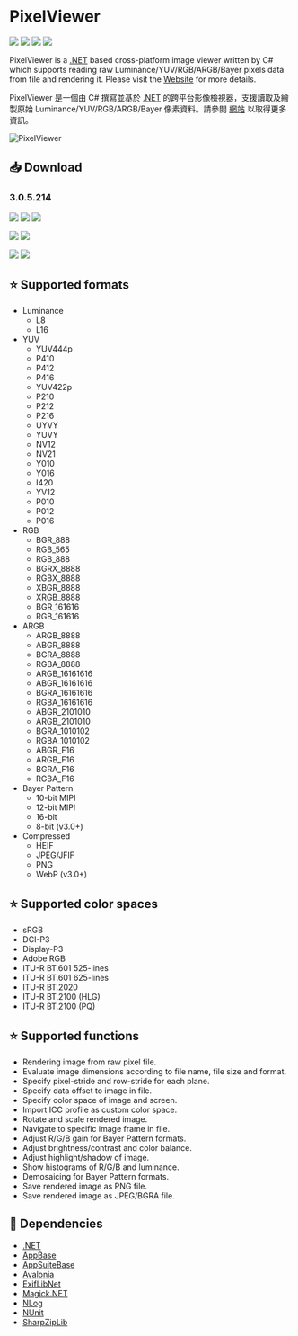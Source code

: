 # PixelViewer 
[![](https://img.shields.io/github/release-date-pre/carina-studio/PixelViewer?style=flat)](https://github.com/carina-studio/PixelViewer/releases/tag/2.7.4.312) ![](https://img.shields.io/github/downloads/carina-studio/PixelViewer/total) [![](https://img.shields.io/github/last-commit/carina-studio/PixelViewer?style=flat)](https://github.com/carina-studio/PixelViewer/commits/master) [![](https://img.shields.io/github/license/carina-studio/PixelViewer?style=flat)](https://github.com/carina-studio/PixelViewer/blob/master/LICENSE.md)

PixelViewer is a [.NET](https://dotnet.microsoft.com/) based cross-platform image viewer written by C# which supports reading raw Luminance/YUV/RGB/ARGB/Bayer pixels data from file and rendering it. Please visit the [Website](https://carinastudio.azurewebsites.net/PixelViewer/) for more details.

PixelViewer 是一個由 C# 撰寫並基於 [.NET](https://dotnet.microsoft.com/) 的跨平台影像檢視器，支援讀取及繪製原始 Luminance/YUV/RGB/ARGB/Bayer 像素資料。請參閱 [網站](https://carinastudio.azurewebsites.net/PixelViewer/) 以取得更多資訊。

<img alt="PixelViewer" src="https://carinastudio.azurewebsites.net/PixelViewer/Banner.png"/>

## 📥 Download

### 3.0.5.214
[![](https://img.shields.io/badge/Windows-x64-blue?style=flat-square&logo=windows&logoColor=fff)](https://github.com/carina-studio/PixelViewer/releases/download/3.0.5.214/PixelViewer-3.0.5.214-win-x64.zip)
[![](https://img.shields.io/badge/Windows-arm64-blue?style=flat-square&logo=windows&logoColor=fff)](https://github.com/carina-studio/PixelViewer/releases/download/3.0.5.214/PixelViewer-3.0.5.214-win-arm64.zip)
[![](https://img.shields.io/badge/Windows-x86-blue?style=flat-square&logo=windows&logoColor=fff)](https://github.com/carina-studio/PixelViewer/releases/download/3.0.5.214/PixelViewer-3.0.5.214-win-x86.zip)

[![](https://img.shields.io/badge/macOS-arm64%20(M1/M2/M3)-blueviolet?style=flat-square&logo=apple&logoColor=fff)](https://github.com/carina-studio/PixelViewer/releases/download/3.0.5.214/PixelViewer-3.0.5.214-osx-arm64.zip)
[![](https://img.shields.io/badge/macOS-x64-blueviolet?style=flat-square&logo=apple&logoColor=fff)](https://github.com/carina-studio/PixelViewer/releases/download/3.0.5.214/PixelViewer-3.0.5.214-osx-x64.zip)

[![](https://img.shields.io/badge/Linux-x64-orange?style=flat-square&logo=linux&logoColor=fff)](https://github.com/carina-studio/PixelViewer/releases/download/3.0.5.214/PixelViewer-3.0.5.214-linux-x64.zip)
[![](https://img.shields.io/badge/Linux-arm64-orange?style=flat-square&logo=linux&logoColor=fff)](https://github.com/carina-studio/PixelViewer/releases/download/3.0.5.214/PixelViewer-3.0.5.214-linux-arm64.zip)

## ⭐ Supported formats
* Luminance
  * L8
  * L16
* YUV
  * YUV444p
  * P410
  * P412
  * P416
  * YUV422p
  * P210
  * P212
  * P216
  * UYVY
  * YUVY
  * NV12
  * NV21
  * Y010
  * Y016
  * I420
  * YV12
  * P010
  * P012
  * P016
* RGB
  * BGR_888
  * RGB_565
  * RGB_888
  * BGRX_8888
  * RGBX_8888
  * XBGR_8888
  * XRGB_8888
  * BGR_161616
  * RGB_161616
* ARGB
  * ARGB_8888
  * ABGR_8888
  * BGRA_8888
  * RGBA_8888
  * ARGB_16161616
  * ABGR_16161616
  * BGRA_16161616
  * RGBA_16161616
  * ABGR_2101010
  * ARGB_2101010
  * BGRA_1010102
  * RGBA_1010102
  * ABGR_F16
  * ARGB_F16
  * BGRA_F16
  * RGBA_F16
* Bayer Pattern
  * 10-bit MIPI
  * 12-bit MIPI
  * 16-bit
  * 8-bit (v3.0+)
* Compressed
  * HEIF
  * JPEG/JFIF
  * PNG
  * WebP (v3.0+)
  
## ⭐ Supported color spaces
* sRGB
* DCI-P3
* Display-P3
* Adobe RGB
* ITU-R BT.601 525-lines
* ITU-R BT.601 625-lines
* ITU-R BT.2020
* ITU-R BT.2100 (HLG)
* ITU-R BT.2100 (PQ)

## ⭐ Supported functions
* Rendering image from raw pixel file.
* Evaluate image dimensions according to file name, file size and format.
* Specify pixel-stride and row-stride for each plane.
* Specify data offset to image in file.
* Specify color space of image and screen.
* Import ICC profile as custom color space.
* Rotate and scale rendered image.
* Navigate to specific image frame in file.
* Adjust R/G/B gain for Bayer Pattern formats.
* Adjust brightness/contrast and color balance.
* Adjust highlight/shadow of image.
* Show histograms of R/G/B and luminance.
* Demosaicing for Bayer Pattern formats.
* Save rendered image as PNG file.
* Save rendered image as JPEG/BGRA file.

## 🤝 Dependencies
* [.NET](https://dotnet.microsoft.com/)
* [AppBase](https://github.com/carina-studio/AppBase)
* [AppSuiteBase](https://github.com/carina-studio/AppSuiteBase)
* [Avalonia](https://github.com/AvaloniaUI/Avalonia)
* [ExifLibNet](https://github.com/oozcitak/exiflibrary)
* [Magick.NET](https://github.com/dlemstra/Magick.NET)
* [NLog](https://github.com/NLog/NLog)
* [NUnit](https://github.com/nunit/nunit)
* [SharpZipLib](https://github.com/icsharpcode/SharpZipLib)
